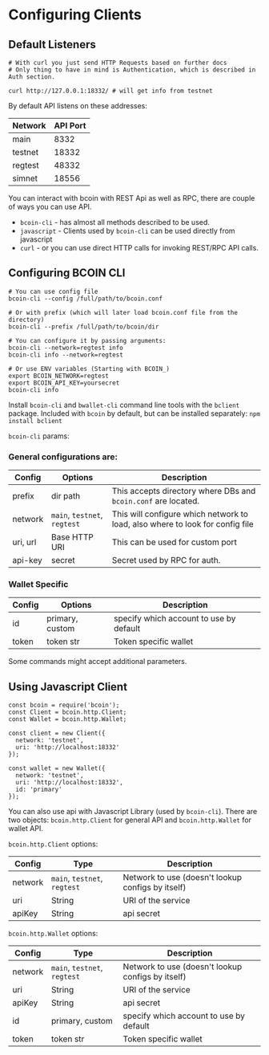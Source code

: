# Configuring Clients

## Default Listeners
```shell--visible
# With curl you just send HTTP Requests based on further docs
# Only thing to have in mind is Authentication, which is described in Auth section.

curl http://127.0.0.1:18332/ # will get info from testnet
```

By default API listens on these addresses:

Network   | API Port
--------- | -----------
main      | 8332
testnet   | 18332
regtest   | 48332
simnet    | 18556

You can interact with bcoin with REST Api as well as RPC,
there are couple of ways you can use API.

- `bcoin-cli` - has almost all methods described to be used.
- `javascript` - Clients used by `bcoin-cli` can be used directly from javascript
- `curl` - or you can use direct HTTP calls for invoking REST/RPC API calls.

## Configuring BCOIN CLI

```shell--visible
# You can use config file
bcoin-cli --config /full/path/to/bcoin.conf

# Or with prefix (which will later load bcoin.conf file from the directory)
bcoin-cli --prefix /full/path/to/bcoin/dir

# You can configure it by passing arguments:
bcoin-cli --network=regtest info
bcoin-cli info --network=regtest

# Or use ENV variables (Starting with BCOIN_)
export BCOIN_NETWORK=regtest
export BCOIN_API_KEY=yoursecret
bcoin-cli info
```

Install `bcoin-cli` and `bwallet-cli` command line tools with the `bclient` package.
Included with `bcoin` by default, but can be installed separately:
`npm install bclient`

`bcoin-cli` params:

### General configurations are:

Config    | Options                      | Description
--------- | -----------                  | -----------
prefix    | dir path                     | This accepts directory where DBs and `bcoin.conf` are located.
network   | `main`, `testnet`, `regtest` | This will configure which network to load, also where to look for config file
uri, url  | Base HTTP URI                | This can be used for custom port
api-key   | secret                       | Secret used by RPC for auth.

### Wallet Specific

Config    | Options         | Description
--------- | -----------     | -----------
id        | primary, custom | specify which account to use by default
token     | token str       | Token specific wallet

<aside class="notice">
Some commands might accept additional parameters.
</aside>

## Using Javascript Client

```javascript--visible
const bcoin = require('bcoin');
const Client = bcoin.http.Client;
const Wallet = bcoin.http.Wallet;

const client = new Client({
  network: 'testnet',
  uri: 'http://localhost:18332'
});

const wallet = new Wallet({
  network: 'testnet',
  uri: 'http://localhost:18332',
  id: 'primary'
});
```

You can also use api with Javascript Library (used by `bcoin-cli`).
There are two objects: `bcoin.http.Client` for general API and `bcoin.http.Wallet` for wallet API.

`bcoin.http.Client` options:

Config    | Type                         | Description
--------- | -----------                  | -----------
network   | `main`, `testnet`, `regtest` | Network to use (doesn't lookup configs by itself)
uri       | String                       | URI of the service
apiKey    | String                       | api secret

`bcoin.http.Wallet` options:

Config    | Type                         | Description
--------- | -----------                  | -----------
network   | `main`, `testnet`, `regtest` | Network to use (doesn't lookup configs by itself)
uri       | String                       | URI of the service
apiKey    | String                       | api secret
id        | primary, custom              | specify which account to use by default
token     | token str                    | Token specific wallet
